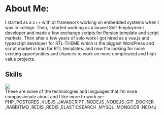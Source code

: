 # About Me:
I started as a c++ with qt framework working on embedded systems when I was in college. Then, I started working as a laravel Self-Employment developer and made a few exchange scripts for Persian template and script markets.
Then after a few years of solo work I got hired as a vue.js and typescript developer for RTL-THEME which is the biggest WordPress and script market in Iran for RTL templates. and now I'm looking for more exciting opportunities and chances to work on more complicated and high-value projects.

## Skills
![](https://github-readme-stats.vercel.app/api?username=alirezamires&hide_border=false&include_all_commits=true&count_private=false)</br>
These are some of the technologies and languages that I’m more compassionate about and I like more to work on: </br>
PHP ,POSTGRES ,VUEJS ,JAVASCRIPT ,NODEJS ,NODEJS ,GIT ,DOCKER ,RABBITMQ ,REDIS ,REDIS ,ELASTICSEARCH ,MYSQL ,MONGODB ,NEO4J
